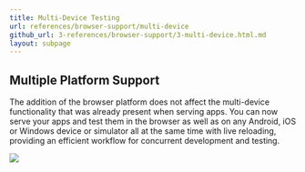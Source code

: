 ```yaml
---
title: Multi-Device Testing
url: references/browser-support/multi-device
github_url: 3-references/browser-support/3-multi-device.html.md
layout: subpage
---
```


## Multiple Platform Support

The addition of the browser platform does not affect the multi-device functionality that was already present when serving apps. You can now serve your apps and test them in the browser as well as on any Android, iOS or Windows device or simulator all at the same time with live reloading, providing an efficient workflow for concurrent development and testing.

![](/images/browser-support/multidevice.png)
